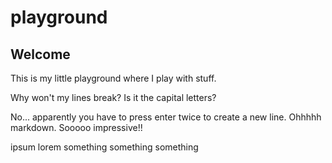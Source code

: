 # playground
## Welcome
This is my little playground where I play with stuff.

Why won't my lines break? Is it the capital letters?

No... apparently you have to press enter twice to create a new line. Ohhhhh markdown. Sooooo impressive!!

ipsum lorem something something something
